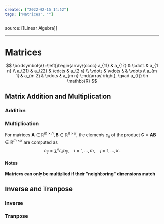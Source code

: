 ```yaml
---
created: ["2022-02-15 14:52"]
tags: ["Matrices", ""]
---
```

source: [[Linear Algebra]] 


---

# Matrices


$$
\boldsymbol{A}=\left[\begin{array}{cccc}
a_{11} & a_{12} & \cdots & a_{1 n} \\
a_{21} & a_{22} & \cdots & a_{2 n} \\
\vdots & \vdots & & \vdots \\
a_{m 1} & a_{m 2} & \cdots & a_{m n}
\end{array}\right], \quad a_{i j} \in \mathbb{R}
$$

## Matrix Addition and Multiplication


### Addition


### Multiplication

For matrices $\boldsymbol{A} \in \mathbb{R}^{m \times n}, \boldsymbol{B} \in \mathbb{R}^{n \times k}$, the elements $c_{i j}$ of the product $\boldsymbol{C}=\boldsymbol{A} \boldsymbol{B} \in \mathbb{R}^{m \times k}$ are computed as
$$
c_{i j}=\sum^{n} a_{i l} b_{l j}, \quad i=1, \ldots, m, \quad j=1, \ldots, k .
$$



#### Notes
**Matrices can only be multiplied if their "neighboring" dimensions match**

## Inverse and Tranpose
### Inverse


### Tranpose






